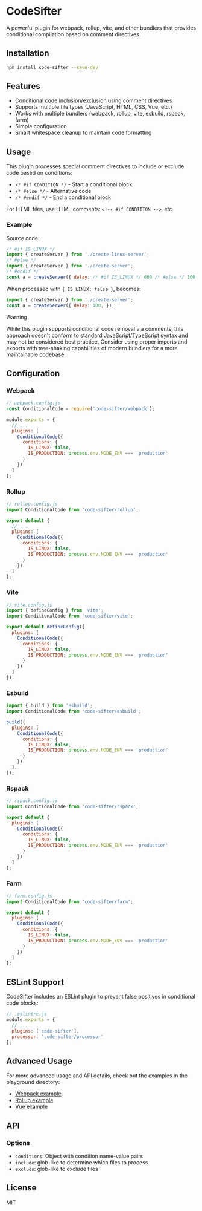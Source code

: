 # CodeSifter

A powerful plugin for webpack, rollup, vite, and other bundlers that provides conditional compilation based on comment directives.

## Installation

```bash
npm install code-sifter --save-dev
```

## Features

- Conditional code inclusion/exclusion using comment directives
- Supports multiple file types (JavaScript, HTML, CSS, Vue, etc.)
- Works with multiple bundlers (webpack, rollup, vite, esbuild, rspack, farm)
- Simple configuration
- Smart whitespace cleanup to maintain code formatting

## Usage

This plugin processes special comment directives to include or exclude code based on conditions:

- `/* #if CONDITION */` - Start a conditional block
- `/* #else */` - Alternative code
- `/* #endif */` - End a conditional block

For HTML files, use HTML comments: `<!-- #if CONDITION -->`, etc.

### Example

Source code:
```javascript
/* #if IS_LINUX */
import { createServer } from './create-linux-server';
/* #else */
import { createServer } from './create-server';
/* #endif */
const a = createServer({ delay: /* #if IS_LINUX */ 600 /* #else */ 100 /* #endif */, });
```

When processed with `{ IS_LINUX: false }`, becomes:
```javascript
import { createServer } from './create-server';
const a = createServer({ delay: 100, });
```

> [!WARNING]
> While this plugin supports conditional code removal via comments, this approach doesn't conform to standard JavaScript/TypeScript syntax and may not be considered best practice. Consider using proper imports and exports with tree-shaking capabilities of modern bundlers for a more maintainable codebase.

## Configuration

### Webpack

```javascript
// webpack.config.js
const ConditionalCode = require('code-sifter/webpack');

module.exports = {
  // ...
  plugins: [
    ConditionalCode({
      conditions: {
        IS_LINUX: false,
        IS_PRODUCTION: process.env.NODE_ENV === 'production'
      }
    })
  ]
};
```

### Rollup

```javascript
// rollup.config.js
import ConditionalCode from 'code-sifter/rollup';

export default {
  // ...
  plugins: [
    ConditionalCode({
      conditions: {
        IS_LINUX: false,
        IS_PRODUCTION: process.env.NODE_ENV === 'production'
      }
    })
  ]
};
```

### Vite

```javascript
// vite.config.js
import { defineConfig } from 'vite';
import ConditionalCode from 'code-sifter/vite';

export default defineConfig({
  plugins: [
    ConditionalCode({
      conditions: {
        IS_LINUX: false,
        IS_PRODUCTION: process.env.NODE_ENV === 'production'
      }
    })
  ]
});
```

### Esbuild

```javascript
import { build } from 'esbuild';
import ConditionalCode from 'code-sifter/esbuild';

build({
  plugins: [
    ConditionalCode({
      conditions: {
        IS_LINUX: false,
        IS_PRODUCTION: process.env.NODE_ENV === 'production'
      }
    })
  ],
});
```

### Rspack

```javascript
// rspack.config.js
import ConditionalCode from 'code-sifter/rspack';

export default {
  plugins: [
    ConditionalCode({
      conditions: {
        IS_LINUX: false,
        IS_PRODUCTION: process.env.NODE_ENV === 'production'
      }
    })
  ]
};
```

### Farm

```javascript
// farm.config.js
import ConditionalCode from 'code-sifter/farm';

export default {
  plugins: [
    ConditionalCode({
      conditions: {
        IS_LINUX: false,
        IS_PRODUCTION: process.env.NODE_ENV === 'production'
      }
    })
  ]
};
```

## ESLint Support

CodeSifter includes an ESLint plugin to prevent false positives in conditional code blocks:

```javascript
// .eslintrc.js
module.exports = {
  // ...
  plugins: ['code-sifter'],
  processor: 'code-sifter/processor'
};
```

## Advanced Usage

For more advanced usage and API details, check out the examples in the playground directory:
- [Webpack example](https://github.com/ShueyYuen/CodeSifter/tree/main/playground/webpack-example)
- [Rollup example](https://github.com/ShueyYuen/CodeSifter/tree/main/playground/rollup-example)
- [Vue example](https://github.com/ShueyYuen/CodeSifter/tree/main/playground/vue-example)

## API

### Options

- `conditions`: Object with condition name-value pairs
- `include`: glob-like to determine which files to process
- `excluds`: glob-like to exclude files

## License

MIT
